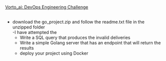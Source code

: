 <ins>Vorto_ai: DevOps Engineering Challenge  </ins><br/> 
<br/>
- download the go_project.zip and follow the readme.txt file in the unzipped folder <br/>
-I have attempted the <br/>
  - Write a SQL query that produces the invalid deliveries <br/>
  - Write a simple Golang server that has an endpoint that will return the results <br/>
  - deploy your project using Docker <br/>

